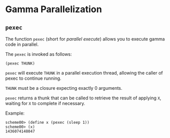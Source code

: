 # Gamma Parallelization

## `pexec`

The function `pexec` (short for *parallel execute*) allows you to execute gamma code in parallel.

The `pexec` is invoked as follows:

    (pexec THUNK)

`pexec` will execute `THUNK` in a parallel execution thread, allowing the caller of pexec to continue running.

`THUNK` must be a closure expecting exactly 0 arguments.

`pexec` returns a thunk that can be called to retrieve the result of applying `X`, waiting for `X` to complete if necessary.

Example:

    scheme00> (define x (pexec (sleep 1))
    scheme00> (x)
    1436074148047
